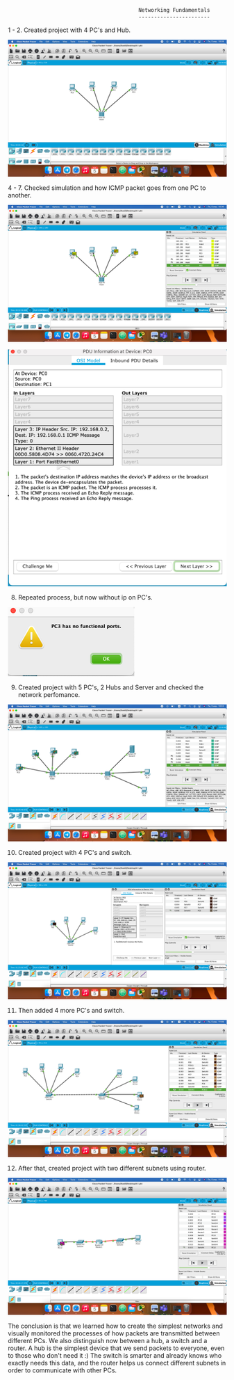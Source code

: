                                               Networking Fundamentals
                                              -----------------------

1 - 2. Created project with 4 PC's and Hub.


![alt text](img/1.png)

4 - 7. Checked simulation and how ICMP packet goes from one PC to another.


![alt text](img/2.png)

![alt text](img/3.png)

8. Repeated process, but now without ip on PC's.

![alt text](img/4.png)

9. Created project with 5 PC's, 2 Hubs and Server and checked the network perfomance.

![alt text](img/5.png)

10. Created project with 4 PC's and switch.

![alt text](img/6.png)

11. Then added 4 more PC's and switch.

![alt text](img/7.png)

12. After that, created project with two different subnets using router.

![alt text](img/8.png)



The conclusion is that we learned how to create the simplest networks and visually monitored the processes of how packets are transmitted between different PCs.  We also distinguish now between a hub, a switch and a router.  A hub is the simplest device that we send packets to everyone, even to those who don't need it :)  The switch is smarter and already knows who exactly needs this data, and the router helps us connect different subnets in order to communicate with other PCs.
